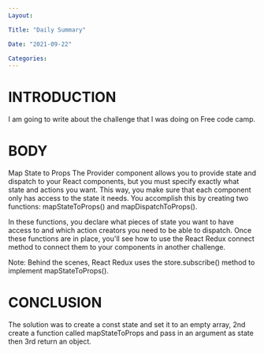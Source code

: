 ```yaml
---
Layout:

Title: "Daily Summary"

Date: "2021-09-22"

Categories:
---
```

# INTRODUCTION
I am going to write about the challenge that I was doing on Free code camp.

# BODY
Map State to Props
The Provider component allows you to provide state and dispatch to your React components, but you must specify exactly what state and actions you want. This way, you make sure that each component only has access to the state it needs. You accomplish this by creating two functions: mapStateToProps() and mapDispatchToProps().

In these functions, you declare what pieces of state you want to have access to and which action creators you need to be able to dispatch. Once these functions are in place, you'll see how to use the React Redux connect method to connect them to your components in another challenge.

Note: Behind the scenes, React Redux uses the store.subscribe() method to implement mapStateToProps().

# CONCLUSION
The solution was to create a const state and set it to an empty array, 2nd create a function called mapStateToProps and pass in an argument as state then 3rd return an object.
